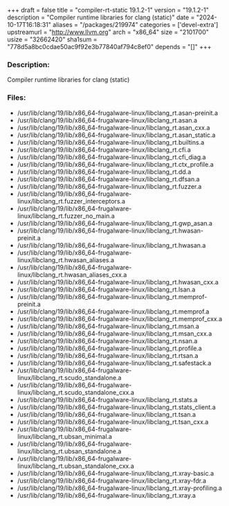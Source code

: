 +++
draft = false
title = "compiler-rt-static 19.1.2-1"
version = "19.1.2-1"
description = "Compiler runtime libraries for clang (static)"
date = "2024-10-17T16:18:31"
aliases = "/packages/219974"
categories = ['devel-extra']
upstreamurl = "http://www.llvm.org"
arch = "x86_64"
size = "2101700"
usize = "32662420"
sha1sum = "778d5a8bc0cdae50ac9f92e3b77840af794c8ef0"
depends = "[]"
+++
### Description: 
Compiler runtime libraries for clang (static)

### Files: 
* /usr/lib/clang/19/lib/x86_64-frugalware-linux/libclang_rt.asan-preinit.a
* /usr/lib/clang/19/lib/x86_64-frugalware-linux/libclang_rt.asan.a
* /usr/lib/clang/19/lib/x86_64-frugalware-linux/libclang_rt.asan_cxx.a
* /usr/lib/clang/19/lib/x86_64-frugalware-linux/libclang_rt.asan_static.a
* /usr/lib/clang/19/lib/x86_64-frugalware-linux/libclang_rt.builtins.a
* /usr/lib/clang/19/lib/x86_64-frugalware-linux/libclang_rt.cfi.a
* /usr/lib/clang/19/lib/x86_64-frugalware-linux/libclang_rt.cfi_diag.a
* /usr/lib/clang/19/lib/x86_64-frugalware-linux/libclang_rt.ctx_profile.a
* /usr/lib/clang/19/lib/x86_64-frugalware-linux/libclang_rt.dd.a
* /usr/lib/clang/19/lib/x86_64-frugalware-linux/libclang_rt.dfsan.a
* /usr/lib/clang/19/lib/x86_64-frugalware-linux/libclang_rt.fuzzer.a
* /usr/lib/clang/19/lib/x86_64-frugalware-linux/libclang_rt.fuzzer_interceptors.a
* /usr/lib/clang/19/lib/x86_64-frugalware-linux/libclang_rt.fuzzer_no_main.a
* /usr/lib/clang/19/lib/x86_64-frugalware-linux/libclang_rt.gwp_asan.a
* /usr/lib/clang/19/lib/x86_64-frugalware-linux/libclang_rt.hwasan-preinit.a
* /usr/lib/clang/19/lib/x86_64-frugalware-linux/libclang_rt.hwasan.a
* /usr/lib/clang/19/lib/x86_64-frugalware-linux/libclang_rt.hwasan_aliases.a
* /usr/lib/clang/19/lib/x86_64-frugalware-linux/libclang_rt.hwasan_aliases_cxx.a
* /usr/lib/clang/19/lib/x86_64-frugalware-linux/libclang_rt.hwasan_cxx.a
* /usr/lib/clang/19/lib/x86_64-frugalware-linux/libclang_rt.lsan.a
* /usr/lib/clang/19/lib/x86_64-frugalware-linux/libclang_rt.memprof-preinit.a
* /usr/lib/clang/19/lib/x86_64-frugalware-linux/libclang_rt.memprof.a
* /usr/lib/clang/19/lib/x86_64-frugalware-linux/libclang_rt.memprof_cxx.a
* /usr/lib/clang/19/lib/x86_64-frugalware-linux/libclang_rt.msan.a
* /usr/lib/clang/19/lib/x86_64-frugalware-linux/libclang_rt.msan_cxx.a
* /usr/lib/clang/19/lib/x86_64-frugalware-linux/libclang_rt.nsan.a
* /usr/lib/clang/19/lib/x86_64-frugalware-linux/libclang_rt.profile.a
* /usr/lib/clang/19/lib/x86_64-frugalware-linux/libclang_rt.rtsan.a
* /usr/lib/clang/19/lib/x86_64-frugalware-linux/libclang_rt.safestack.a
* /usr/lib/clang/19/lib/x86_64-frugalware-linux/libclang_rt.scudo_standalone.a
* /usr/lib/clang/19/lib/x86_64-frugalware-linux/libclang_rt.scudo_standalone_cxx.a
* /usr/lib/clang/19/lib/x86_64-frugalware-linux/libclang_rt.stats.a
* /usr/lib/clang/19/lib/x86_64-frugalware-linux/libclang_rt.stats_client.a
* /usr/lib/clang/19/lib/x86_64-frugalware-linux/libclang_rt.tsan.a
* /usr/lib/clang/19/lib/x86_64-frugalware-linux/libclang_rt.tsan_cxx.a
* /usr/lib/clang/19/lib/x86_64-frugalware-linux/libclang_rt.ubsan_minimal.a
* /usr/lib/clang/19/lib/x86_64-frugalware-linux/libclang_rt.ubsan_standalone.a
* /usr/lib/clang/19/lib/x86_64-frugalware-linux/libclang_rt.ubsan_standalone_cxx.a
* /usr/lib/clang/19/lib/x86_64-frugalware-linux/libclang_rt.xray-basic.a
* /usr/lib/clang/19/lib/x86_64-frugalware-linux/libclang_rt.xray-fdr.a
* /usr/lib/clang/19/lib/x86_64-frugalware-linux/libclang_rt.xray-profiling.a
* /usr/lib/clang/19/lib/x86_64-frugalware-linux/libclang_rt.xray.a
